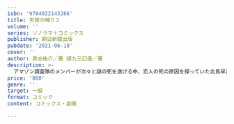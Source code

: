 ```yaml
---
isbn: '9784022143266'
title: 天使の囀り２
volume: ''
series: ソノラマ＋コミックス
publisher: 朝日新聞出版
pubdate: '2021-06-18'
cover: ''
author: 貴志祐介／著 貘九三口造／著
description: >-
  アマゾン調査隊のメンバーが次々と謎の死を遂げる中、恋人の死の原因を探っていた北島早苗は、謎の言葉「天使の囀り」の恐ろしい正体をついに突き止める。映像化は不可能と言われた貴志祐介の傑作ホラーのコミカライズ版、ついに完結!!
price: '860'
genre: ''
target: 一般
format: コミック
content: コミックス・劇画

---
```

